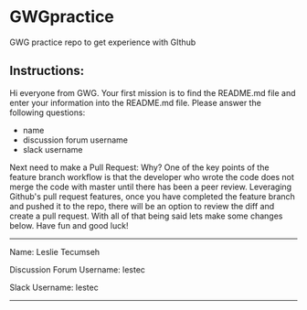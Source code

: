 # GWGpractice
GWG practice repo to get experience with GIthub
<h2>Instructions:</h2>
Hi everyone from GWG. Your first mission is to find the README.md file and enter your information into the README.md file.
Please answer the following questions:
<ul>
  <li>name</li>
  <li>discussion forum username</li>
  <li>slack username</li>
 </ul> 
Next need to make a Pull Request: Why?
  One of the key points of the feature branch workflow is that the developer who wrote the code does not merge the code with master until there has been a peer review. Leveraging Github's pull request features, once you have completed the feature branch and pushed it to the repo, there will be an option to review the diff and create a pull request.
  With all of that being said lets make some changes below. Have fun and good luck!
 <hr> 
 
 Name: Leslie Tecumseh
 
 Discussion Forum Username: lestec
 
 Slack Username: lestec
 
 <hr>
